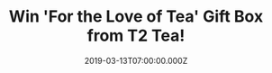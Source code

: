 ---
campaign-uuid: "c-901d6b22-fcbd-4169-afae-262d807763f1"
type: "Competition"
category: "Food"
date: "2019-03-13T07:00:00.000Z"
end-date: "2019-05-13T23:59:00.000Z"
disable-form: false
is_promoted: false
has_entry_page: true
title: "Win 'For the Love of Tea' Gift Box from T2 Tea!"
competition-description: "<p>Knock the socks off everyone that comes to visit with\
  \ a selection of 9 classic T2 teabags in a fancy pants display! There’s nine of\
  \ each flavour and they’re all individually wrapped, meaning guests can pick their\
  \ tea, brew it at leisure and sip to their heart’s content!</p>\n<p>At T2 they have\
  \ something for everybody that's why we are giving away an amazing T2 Gift Box for\
  \ you to try their delicious flavours. Click below for a chance to win.</p>\n"
hero-header: "Win 'For the Love of Tea' Gift Box from T2 Tea!"
terms-confirmation: "N/A"
banner-img: "https://assets.expresslyapp.com/asset-9c68f84d-840a-4ef2-863f-373fb5bf4adb.jpg"
logo-left-href: "http://club.expressly.io"
logo-left-image: "https://assets.expresslyapp.com/asset-f5e637df-e0e8-4a10-a51c-40af3b9fe724.jpg"
logo-left-title: "Expressly Club"
bg-image-hero: "https://assets.expresslyapp.com/asset-3a0a12d7-c387-414d-b189-fc26b21a4bdc.jpg"
bg-image-first: "https://assets.expresslyapp.com/asset-e193d81c-e435-444e-a9b9-756990d51eb9.jpg"
bg-image-second: "https://assets.expresslyapp.com/asset-95629c16-a03e-495f-aa29-2f5c0cb92d3a.jpg"
bg-image-third: "https://assets.expresslyapp.com/asset-55fcecec-35f9-4193-8168-1bd22bce2cc6.jpg"
section1-content: "<p>At T2 they're inspired by the people they meet, and the far-flung\
  \ places they visit. They get a kick out of taking ancient tea rituals and reimagining\
  \ them, bringing them to a modern tea table.</p>\n<p>Every cup they brew is a chance\
  \ to make tea more enjoyable, more accessible and more experimental; it’s their\
  \ opportunity to connect, understand and share with the world their love for a better\
  \ cup of tea, everyday.</p>\n"
section2-content: "<p>Surprise your friends, colleagues, or loved ones with a gift\
  \ they will surely enjoy trying: 'For the Love of Tea' Gift Box including: China\
  \ Jasmine, French Earl Grey, Gorgeus Geisha, Just Peppermint, Lemongrass &amp; Ginger,\
  \ Strawberry Sensation, Tummy Tea, Melbourne Breakfast &amp; New York Breakfast.\
  \ These amazing tea samples are sure to help you find your favourite taste!</p>\n"
section3-content: "<p>T2 Tea is sourced from the finest seasonal ingredients from\
  \ around the world. Their expert tea blenders source only the finest quality premium\
  \ loose leaf tea for their next T2 Tea moment.</p>\n<p>They are constantly experimenting\
  \ with new blends and tasty brews for you! Enter the form below for a chance to\
  \ win 'For the Love of Tea' from T2 Tea and get ready to try their amazing flavours\
  \ now!</p>\n"
entry-title: "Win 'For the Love of Tea' Gift Box from T2 Tea!"
entry-content: "<p>Enter the draw to win J'For the Love of Tea' Gift Box from T2 Tea\
  \ by entering below before 23:59 on 13th of May 2019.</p>\n"
has-winner: false
prize-description: "A 'For the Love of Tea' Gift Box from T2 Tea including: China\
  \ Jasmine, French Earl Grey, Gorgeus Geisha, Just Peppermint, Lemongrass & Ginger,\
  \ Strawberry Sensation, Tummy Tea, Melbourne Breakfast & New York Breakfast."
special-conditions: "Multiple entries are allowed up to one every day."
country-restrictions:
- "GB"
---